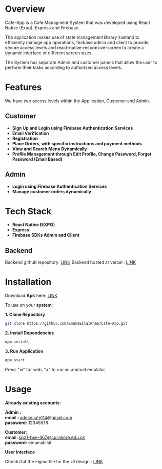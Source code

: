 # Overview

Cafe-App is a Cafe Managment System that was developed using React Native (Expo), Express and Firebase. 

The application makes use of state management library zustand to efficiently manage app operations, firebase admin and client to provide secure access levels and react-native-responsive-screen to create a dynamic interface of different screen sizes.

The System has separate Admin and customer panels that allow the user to perform their tasks according to authorized access levels.

# Features

We have two access levels within the Application, Customer and Admin.

## Customer
  * **Sign Up and Login using Firebase Authentication Services**
  * **Email Verification**
  * **Registration**
  * **Place Orders, with specific instructions and payment methods**
  * **View and Search Menu Dynamically**
  * **Profile Management through Edit Profile, Change Password, Forget Password (Email Based)**

## Admin
  * **Login using Firebase Authentication Services**
  * **Manage customer orders dynamically**

# Tech Stack

* **React Native (EXPO)**
* **Express**
* **Firebase SDKs Admin and Client**

## Backend

Backend github repository: [LINK](https://github.com/EmamaBilalKhan/Cafe-Backend)
Backend hosted at vercel : [LINK](https://cafe-backend-livid.vercel.app/)

# Installation
Download **Apk** here: [LINK](https://drive.google.com/file/d/1f_gfQ55vF3CfB5MtgR9AWWT2DG-gH7BQ/view?usp=drive_link)


To use on your **system**:

**1. Clone Repository**
```bash
git clone https://github.com/EmamaBilalKhan/Cafe-App.git
```

**2. Install Dependencies**
```bash
npm install
```

**3. Run Application**
```bash
npm start
```
Press "w" for web, "a" to run on android emulator

# Usage

**Already existing accounts:**

**Admin :**  
**email :** admincafe114@gmail.com  
**password:** 12345678  

**Customer:**  
**email:** sp21-bse-067@cuilahore.edu.pk  
**password:** emamabilal  

**User Interface**

Check Out the Figma file for the UI design : [LINK](https://www.figma.com/design/i5TYBPyNgLIfW07Z9ZEFnP/Cafe-App-UI?node-id=0-1&t=oYciDYRP4QH3oSzK-1)







